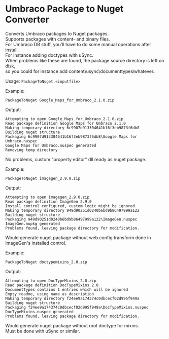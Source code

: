Umbraco Package to Nuget Converter
==================================

Converts Umbraco packages to Nuget packages.  
Supports packages with content- and binary files.  
For Umbraco DB stuff, you'll have to do some manual operations after install.  
For instance adding doctypes with uSync.  
When problems like these are found, the package source directory is left on disk,  
so you could for instance add content\usync\documenttypes\whatever..

Usage: `PackageToNuget <inputfile>`

Example:

    PackageToNuget Google_Maps_for_Umbraco_2.1.0.zip

Output:

    Attempting to open Google_Maps_for_Umbraco_2.1.0.zip
    Read package definition Google Maps for Umbraco 2.1.0
    Making temporary directory 6c9907d913304641b16f3eb9873f6db8
    Building nuget structure
    Packaging 6c9907d913304641b16f3eb9873f6db8\Google Maps for Umbraco.nuspec
    Google Maps for Umbraco.nuspec generated
    Removing temp directory

No problems, custom "property editor" dll ready as nuget package.

Example:

    PackageToNuget imagegen_2.9.0.zip

Output:

    Attempting to open imagegen_2.9.0.zip  
    Read package definition ImageGen 2.9.0  
    Install control configured, custom logic might be ignored.  
    Making temporary directory 949d90251d0240b6bd9b86497999a122  
    Building nuget structure  
    Packaging 949d90251d0240b6bd9b86497999a122\ImageGen.nuspec  
    ImageGen.nupkg generated  
    Problems found, leaving package directory for modification.

Would generate nuget package without web.config transform done in ImageGen's installed control.

Example:

    PackageToNuget doctypemixins_2.0.zip

Output:

    Attempting to open DocTypeMixins_2.0.zip  
    Read package definition DocTypeMixins 2.0  
    DocumentTypes contains 1 entries which will be ignored  
    Empty readme, using name as description  
    Making temporary directory f24ee9a174374c0dbcecf02d995f949a  
    Building nuget structure  
    Packaging f24ee9a174374c0dbcecf02d995f949a\DocTypeMixins.nuspec  
    DocTypeMixins.nuspec generated  
    Problems found, leaving package directory for modification.

Would generate nuget package without root doctype for mixins.  
Must be done with uSync or similar.

